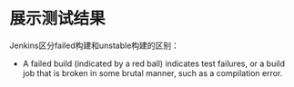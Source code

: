 # 展示测试结果

Jenkins区分failed构建和unstable构建的区别：
- A failed build (indicated by a red ball) indicates test failures, or a build
job that is broken in some brutal manner, such as a compilation error.
